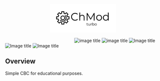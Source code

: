 <p align="center"><img width=42.5% src="images/ChMod-logo-black.png"></p>

&nbsp;&nbsp;&nbsp;&nbsp;&nbsp;&nbsp;&nbsp;&nbsp;&nbsp;&nbsp;&nbsp;&nbsp;&nbsp;&nbsp;&nbsp;&nbsp;&nbsp;&nbsp;&nbsp;&nbsp;&nbsp;&nbsp;&nbsp;&nbsp;&nbsp;&nbsp;&nbsp;&nbsp;&nbsp;&nbsp;&nbsp;&nbsp;&nbsp;&nbsp;&nbsp;&nbsp;&nbsp;&nbsp;&nbsp;&nbsp;&nbsp;&nbsp;&nbsp;&nbsp;&nbsp;&nbsp;&nbsp;&nbsp;&nbsp;&nbsp;&nbsp;&nbsp;&nbsp;&nbsp;&nbsp;&nbsp;
![image title](https://img.shields.io/badge/python-v3.6-blue.svg) ![image title](https://img.shields.io/badge/keras-v2.1.5-blue.svg) ![Image title](https://img.shields.io/badge/sklearn-0.19.1-blue.svg) ![Image title](https://img.shields.io/badge/pandas-0.22.0-blue.svg) ![Image title](https://img.shields.io/badge/matplotlib-v2.1.2-blue.svg)

## Overview

Simple CBC for educational purposes.
